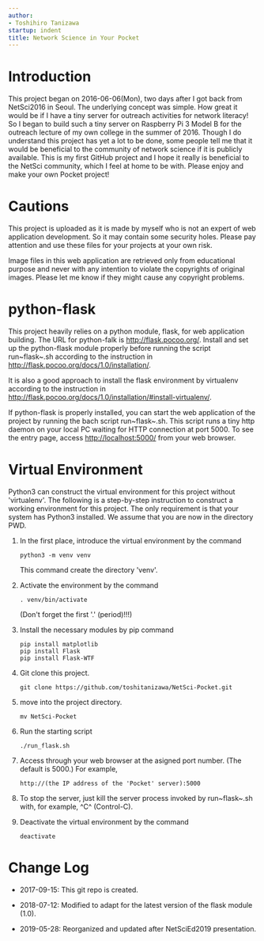 ```yaml
---
author:
- Toshihiro Tanizawa
startup: indent
title: Network Science in Your Pocket
---
```


Introduction
============

This project began on 2016-06-06(Mon), two days after I got back from
NetSci2016 in Seoul. The underlying concept was simple. How great it
would be if I have a tiny server for outreach activities for network
literacy! So I began to build such a tiny server on Raspberry Pi 3 Model
B for the outreach lecture of my own college in the summer of 2016.
Though I do understand this project has yet a lot to be done, some
people tell me that it would be beneficial to the community of network
science if it is publicly available. This is my first GitHub project and
I hope it really is beneficial to the NetSci community, which I feel at
home to be with. Please enjoy and make your own Pocket project!

Cautions
========

This project is uploaded as it is made by myself who is not an expert of
web application development. So it may contain some security holes.
Please pay attention and use these files for your projects at your own
risk.

Image files in this web application are retrieved only from educational
purpose and never with any intention to violate the copyrights of
original images. Please let me know if they might cause any copyright
problems.

python-flask
============

This project heavily relies on a python module, flask, for web
application building. The URL for python-falk is
<http://flask.pocoo.org/>. Install and set up the python-flask module
properly before running the script run~flask~.sh according to the
instruction in <http://flask.pocoo.org/docs/1.0/installation/>.

It is also a good approach to install the flask environment by
virtualenv according to the instruction in
<http://flask.pocoo.org/docs/1.0/installation/#install-virtualenv/>.

If python-flask is properly installed, you can start the web application
of the project by running the bach script run~flask~.sh. This script
runs a tiny http daemon on your local PC waiting for HTTP connection at
port 5000. To see the entry page, access <http://localhost:5000/> from
your web browser.

Virtual Environment
===================

Python3 can construct the virtual environment for this project without
\'virtualenv\'. The following is a step-by-step instruction to construct
a working environment for this project. The only requirement is that
your system has Python3 installed. We assume that you are now in the
directory PWD.

1.  In the first place, introduce the virtual environment by the command

    ``` {.example}
    python3 -m venv venv
    ```

    This command create the directory \'venv\'.

2.  Activate the environment by the command

    ``` {.example}
    . venv/bin/activate
    ```

    (Don\'t forget the first \'.\' (period)!!!)

3.  Install the necessary modules by pip command

    ``` {.example}
    pip install matplotlib
    pip install Flask
    pip install Flask-WTF
    ```

4.  Git clone this project.

    ``` {.example}
    git clone https://github.com/toshitanizawa/NetSci-Pocket.git
    ```

5.  move into the project directory.

    ``` {.example}
    mv NetSci-Pocket
    ```

6.  Run the starting script

    ``` {.example}
    ./run_flask.sh
    ```

7.  Access through your web browser at the asigned port number. (The
    default is 5000.) For example,

    ``` {.example}
    http://(the IP address of the 'Pocket' server):5000
    ```

8.  To stop the server, just kill the server process invoked by
    run~flask~.sh with, for example, ^C^ (Control-C).

9.  Deactivate the virtual environment by the command

    ``` {.example}
    deactivate
    ```

Change Log
==========

-   2017-09-15: This git repo is created.

-   2018-07-12: Modified to adapt for the latest version of the flask
    module (1.0).

-   2019-05-28: Reorganized and updated after NetSciEd2019 presentation.

